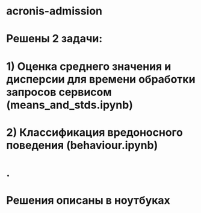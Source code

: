 # acronis-admission
 
# Решены 2 задачи:
# 1) Оценка среднего значения и дисперсии для времени обработки запросов сервисом (means_and_stds.ipynb)
# 2) Классификация вредоносного поведения (behaviour.ipynb)
# .
# Решения описаны в ноутбуках
